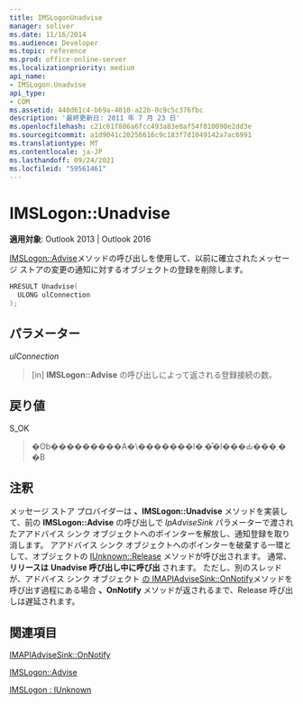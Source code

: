 ```yaml
---
title: IMSLogonUnadvise
manager: soliver
ms.date: 11/16/2014
ms.audience: Developer
ms.topic: reference
ms.prod: office-online-server
ms.localizationpriority: medium
api_name:
- IMSLogon.Unadvise
api_type:
- COM
ms.assetid: 440d61c4-b69a-4010-a22b-0c9c5c376fbc
description: '最終更新日: 2011 年 7 月 23 日'
ms.openlocfilehash: c21c61f886a6fcc493a83e0af54f010090e2dd3e
ms.sourcegitcommit: a1d9041c20256616c9c183f7d1049142a7ac6991
ms.translationtype: MT
ms.contentlocale: ja-JP
ms.lasthandoff: 09/24/2021
ms.locfileid: "59561461"
---
```

# <a name="imslogonunadvise"></a>IMSLogon::Unadvise

  
  
**適用対象**: Outlook 2013 | Outlook 2016 
  
[IMSLogon::Advise](imslogon-advise.md)メソッドの呼び出しを使用して、以前に確立されたメッセージ ストアの変更の通知に対するオブジェクトの登録を削除します。 
  
```cpp
HRESULT Unadvise(
  ULONG ulConnection
);
```

## <a name="parameters"></a>パラメーター

 _ulConnection_
  
> [in] **IMSLogon::Advise** の呼び出しによって返される登録接続の数。
    
## <a name="return-value"></a>戻り値

S_OK 
  
> �ʘb���������A�\�������l�܂��͒l���Ԃ���܂��B
    
## <a name="remarks"></a>注釈

メッセージ ストア プロバイダーは **、IMSLogon::Unadvise** メソッドを実装して、前の **IMSLogon::Advise** の呼び出しで _lpAdviseSink_ パラメーターで渡されたアアドバイス シンク オブジェクトへのポインターを解放し、通知登録を取り消します。 アアドバイス シンク オブジェクトへのポインターを破棄する一環として、オブジェクトの [IUnknown::Release](https://msdn.microsoft.com/library/ms682317%28v=VS.85%29.aspx) メソッドが呼び出されます。 通常、 **リリースは** **Unadvise 呼び出し中に呼び出** されます。 ただし、別のスレッドが、アドバイス シンク オブジェクト [の IMAPIAdviseSink::OnNotify](imapiadvisesink-onnotify.md)メソッドを呼び出す過程にある場合 **、OnNotify** メソッドが返されるまで、Release 呼び出しは遅延されます。 
  
## <a name="see-also"></a>関連項目



[IMAPIAdviseSink::OnNotify](imapiadvisesink-onnotify.md)
  
[IMSLogon::Advise](imslogon-advise.md)
  
[IMSLogon : IUnknown](imslogoniunknown.md)

